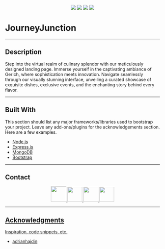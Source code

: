 <p align="center">
<img src="https://img.shields.io/github/forks/rsimmons11/readme-template?color=lgreen&style=for-the-badge">
<img src="https://img.shields.io/github/stars/rsimmons11/readme-template?color=yellow&style=for-the-badge">
<img src="https://img.shields.io/github/issues/rsimmons11/readme-template?color=red&style=for-the-badge">
<img src="https://img.shields.io/github/issues-pr/rsimmons11/readme-template?color=darkorange&label=Pull%20Requests&style=for-the-badge">
</p>

# JourneyJunction
---

## Description

Step into the virtual realm of culinary splendor with our meticulously designed landing page. Immerse yourself in the captivating ambiance of Gerich, where sophistication meets innovation. Navigate seamlessly through our visually stunning interface, unveiling a curated showcase of exquisite dishes, exclusive events, and the enchanting story behind every flavor.

---

## Built With

This section should list any major frameworks/libraries used to bootstrap your project. Leave any add-ons/plugins for the acknowledgements section. Here are a few examples.

* [Node.js](https://nodejs.org/en/about)
* [Express.js](https://expressjs.com/)
* [MongoDB](https://www.mongodb.com/)
* [Bootstrap](https://getbootstrap.com)

---
       
## Contact

<p align="center">
  <a href="https://robsimmons.netlify.app/](https://robsimmons.netlify.app/">
    <img height="50" src="https://github.com/rsimmons11/rsimmons11/assets/131081276/d81fc19e-ab30-4ffc-8f66-5067414619b4"
  </a>
  <a href="https://www.linkedin.com/in/robsimmons11">
    <img height="48" src="https://github.com/rsimmons11/rsimmons11/assets/131081276/42a88d56-eb23-4fa5-b45a-1ae9e237a46c"/>
  </a>
  <a href="https://twitter.com/RobertS40455705">
    <img height="48" src="https://github.com/rsimmons11/rsimmons11/assets/131081276/2b817e52-de07-4a33-b11f-8b15f90cdcee"/>
  </a>
  <a href="https://github.com/rsimmons11">
    <img height="48" src="https://github.com/rsimmons11/rsimmons11/assets/131081276/e078162d-0f6b-414a-8d27-a5b7ec58776f"
  </a>
</p>

---

## Acknowledgments

Inspiration, code snippets, etc.
* [adrianhajdin](https://github.com/adrianhajdin)
